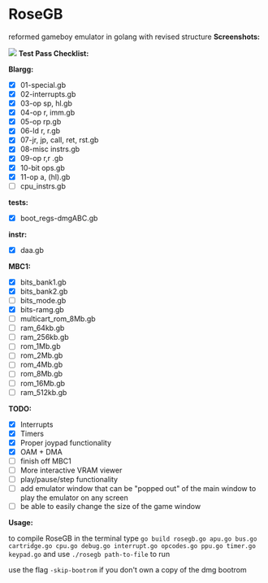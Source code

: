 # RoseGB
reformed gameboy emulator in golang with revised structure
**Screenshots:**

![](pic1.png)
**Test Pass Checklist:**

**Blargg:**
- [x] 01-special.gb
- [x] 02-interrupts.gb
- [x] 03-op sp, hl.gb
- [x] 04-op r, imm.gb
- [x] 05-op rp.gb
- [x] 06-ld r, r.gb
- [x] 07-jr, jp, call, ret, rst.gb
- [x] 08-misc instrs.gb
- [x] 09-op r,r .gb
- [x] 10-bit ops.gb
- [x] 11-op a, (hl).gb
- [ ] cpu_instrs.gb

**tests:**
- [x] boot_regs-dmgABC.gb

**instr:**
- [x] daa.gb

**MBC1:**
- [x] bits_bank1.gb
- [x] bits_bank2.gb
- [ ] bits_mode.gb
- [x] bits-ramg.gb
- [ ] multicart_rom_8Mb.gb
- [ ] ram_64kb.gb
- [ ] ram_256kb.gb
- [ ] rom_1Mb.gb
- [ ] rom_2Mb.gb
- [ ] rom_4Mb.gb
- [ ] rom_8Mb.gb
- [ ] rom_16Mb.gb
- [ ] ram_512kb.gb

**TODO:**
- [x] Interrupts
- [x] Timers
- [x] Proper joypad functionality
- [x] OAM + DMA
- [ ] finish off MBC1
- [ ] More interactive VRAM viewer
- [ ] play/pause/step functionality
- [ ] add emulator window that can be "popped out" of the main window to play the emulator on any screen
- [ ] be able to easily change the size of the game window

**Usage:**

to compile RoseGB in the terminal type ```go build rosegb.go apu.go bus.go cartridge.go cpu.go debug.go interrupt.go opcodes.go ppu.go timer.go keypad.go``` and use ```./rosegb path-to-file``` to run

use the flag ```-skip-bootrom``` if you don't own a copy of the dmg bootrom
